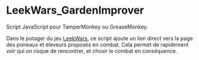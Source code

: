 LeekWars_GardenImprover
=======================
Script JavaScript pour TamperMonkey ou GreaseMonkey.

Dans le potager du jeu [LeekWars](http://leekwars.com), ce script ajoute un lien direct vers la page des poireaux et éleveurs proposés en combat.
Cela permet de rapidement voir qui on risque de rencontrer, et chosir le combat en conséquence.
